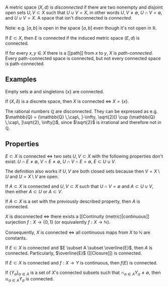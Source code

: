 A metric space $(X, d)$ is _disconnected_
if there are two nonempty and disjoint open sets $U, V \subset X$
such that $U \cup V = X$,
in other words $U, V \neq \emptyset$, $U \cap V = \emptyset$, and $U \cup V = X$.
A space that isn't disconnected is _connected_.

Note: e.g. $[a, b]$ is open in the space $[a, b]$
even though it's not open in $\mathbb{R}$.

If $E \subset X$, then $E$ is connected
if the induced metric space $(E, d)$ is connected.

If for every $x, y \in X$ there is a [[path]] from $x$ to $y$,
$X$ is _path-connected_.
Every path-connected space is connected,
but not every connected space is path-connected.

## Examples

Empty sets $\emptyset$ and singletons $\{x\}$ are connected.

If $(X, \delta)$ is a discrete space,
then $X$ is connected $\iff$ $X = \{x\}$.

The rational numbers $\mathbb{Q}$ are disconnected.
They can be expressed as e.g.
$\mathbb{Q} = (\mathbb{Q} \,\cap\, ]-\infty, \sqrt{2}[) \cup (\mathbb{Q} \,\cap\, ]\sqrt{2}, \infty[)$,
since $\sqrt{2}$ is irrational and therefore not in $\mathbb{Q}$.

## Properties

$E \subset X$ is connected $\iff$ two sets $U, V \subset X$
with the following properties don't exist:
$U \cap E \neq \emptyset$, $V \cap E \neq \emptyset$, $U \cap V \cap E = \emptyset$, $E \subset U \cup V$.

The definition also works if $U, V$ are both closed sets
because then $V = X \setminus U$ and $U = X \setminus V$ are open.

If $A \subset X$ is connected and $U, V \subset X$
such that $U \cap V = \emptyset$ and $A \subset U \cup V$,
then either $A \subset U$ or $A \subset V$.

If $A \subset X$ is a set with the previously described property,
then $A$ is connected.

$X$ is disconnected $\iff$ there exists a [[Continuity (metric)|continuous]] surjection
$f : X \rightarrow \{0, 1\}$ (or equivalently $f : X \rightarrow \mathbb{N}$).

Consequently, $X$ is connected
$\iff$ all continuous maps from $X$ to $\mathbb{N}$ are constants.

If $E \subset X$ is connected and $E \subset A \subset \overline{E}$,
then $A$ is connected.
Particularly, $\overline{E}$ ([[Closure]]) is connected.

If $E \subset X$ is connected and $f : X \rightarrow Y$ is continuous,
then $f(E)$ is connected.

If $\{Y_{\alpha}\}_{\alpha \in A}$ is a set of $X$'s connected subsets
such that $\cap_{\alpha \in A} Y_{\alpha} \neq \emptyset$, then $\cup_{\alpha \in A} Y_{\alpha}$ is connected.